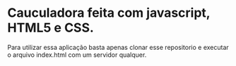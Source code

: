 # Cauculadora feita com javascript, HTML5 e CSS.
Para utilizar essa aplicação basta apenas clonar esse repositorio e executar o arquivo index.html com um servidor qualquer.
